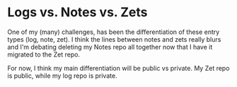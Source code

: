 # Logs vs. Notes vs. Zets

One of my (many) challenges, has been the differentiation of these entry
types (log, note, zet). I think the lines between notes and zets really
blurs and I'm debating deleting my Notes repo all together now that I
have it migrated to the Zet repo.

For now, I think my main differentiation will be public vs private. My
Zet repo is public, while my log repo is private.


